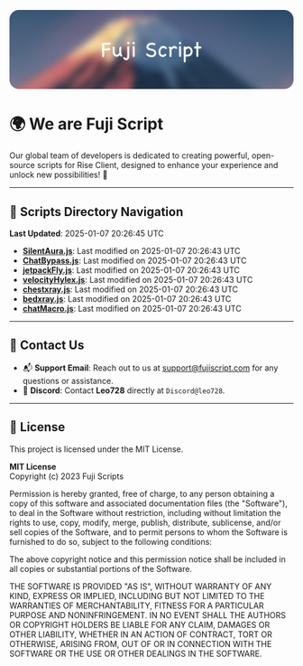 ![Banner](.github/b.webp)

# 🌍 **We are Fuji Script**

Our global team of developers is dedicated to creating powerful, open-source scripts for Rise Client, designed to enhance your experience and unlock new possibilities! 🌟

---
<!-- SCRIPTS_NAVIGATION_START -->
## 📂 **Scripts Directory Navigation**

**Last Updated**: 2025-01-07 20:26:45 UTC

- **[SilentAura.js](scripts/SilentAura.js)**: Last modified on 2025-01-07 20:26:43 UTC
- **[ChatBypass.js](scripts/ChatBypass.js)**: Last modified on 2025-01-07 20:26:43 UTC
- **[jetpackFly.js](scripts/jetpackFly.js)**: Last modified on 2025-01-07 20:26:43 UTC
- **[velocityHylex.js](scripts/velocityHylex.js)**: Last modified on 2025-01-07 20:26:43 UTC
- **[chestxray.js](scripts/chestxray.js)**: Last modified on 2025-01-07 20:26:43 UTC
- **[bedxray.js](scripts/bedxray.js)**: Last modified on 2025-01-07 20:26:43 UTC
- **[chatMacro.js](scripts/chatMacro.js)**: Last modified on 2025-01-07 20:26:43 UTC

<!-- SCRIPTS_NAVIGATION_END -->

---

## 💬 **Contact Us**  
- 📬 **Support Email**: Reach out to us at [support@fujiscript.com](mailto:support@fujiscript.com) for any questions or assistance.  
- 💬 **Discord**: Contact **Leo728** directly at `Discord@leo728`.

---

## 📜 **License**

This project is licensed under the MIT License.  

**MIT License**  
Copyright (c) 2023 Fuji Scripts  

Permission is hereby granted, free of charge, to any person obtaining a copy of this software and associated documentation files (the "Software"), to deal in the Software without restriction, including without limitation the rights to use, copy, modify, merge, publish, distribute, sublicense, and/or sell copies of the Software, and to permit persons to whom the Software is furnished to do so, subject to the following conditions:  

The above copyright notice and this permission notice shall be included in all copies or substantial portions of the Software.  

THE SOFTWARE IS PROVIDED "AS IS", WITHOUT WARRANTY OF ANY KIND, EXPRESS OR IMPLIED, INCLUDING BUT NOT LIMITED TO THE WARRANTIES OF MERCHANTABILITY, FITNESS FOR A PARTICULAR PURPOSE AND NONINFRINGEMENT. IN NO EVENT SHALL THE AUTHORS OR COPYRIGHT HOLDERS BE LIABLE FOR ANY CLAIM, DAMAGES OR OTHER LIABILITY, WHETHER IN AN ACTION OF CONTRACT, TORT OR OTHERWISE, ARISING FROM, OUT OF OR IN CONNECTION WITH THE SOFTWARE OR THE USE OR OTHER DEALINGS IN THE SOFTWARE.  
